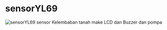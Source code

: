 # sensorYL69
![sensorYL69](https://socialify.git.ci/fardardnsyh/sensorYL69/image?language=1&owner=1&name=1&stargazers=1&theme=Black)
sensor Kelembaban tanah make LCD dan Buzzer dan pompa
